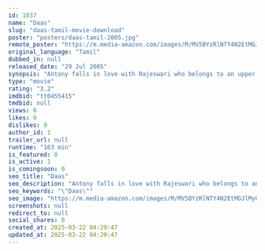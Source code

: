 ```yaml
---
id: 1037
name: "Daas"
slug: "daas-tamil-movie-download"
poster: "posters/daas-tamil-2005.jpg"
remote_poster: "https://m.media-amazon.com/images/M/MV5BYzRlNTY4N2EtMGJlMy00NzFkLWFhMTYtNGUxNzhmYWU5OGI3XkEyXkFqcGc@._V1_SX300.jpg"
original_language: "Tamil"
dubbed_in: null
released_date: "29 Jul 2005"
synopsis: "Antony falls in love with Rajeswari who belongs to an upper caste family. When her father kills her sister for marrying a man from the lower caste, she decides to elope with Antony."
type: "movie"
rating: "3.2"
imdbid: "tt0455415"
tmdbid: null
views: 0
likes: 0
dislikes: 0
author_id: 1
trailer_url: null
runtime: "163 min"
is_featured: 0
is_active: 1
is_comingsoon: 0
seo_title: "Daas"
seo_description: "Antony falls in love with Rajeswari who belongs to an upper caste family. When her father kills her sister for marrying a man from the lower caste, she decides to elope with Antony."
seo_keywords: "\"Daas\""
seo_image: "https://m.media-amazon.com/images/M/MV5BYzRlNTY4N2EtMGJlMy00NzFkLWFhMTYtNGUxNzhmYWU5OGI3XkEyXkFqcGc@._V1_SX300.jpg"
screenshots: null
redirect_to: null
social_shares: 0
created_at: 2025-03-22 04:29:47
updated_at: 2025-03-22 04:29:47
---
```


